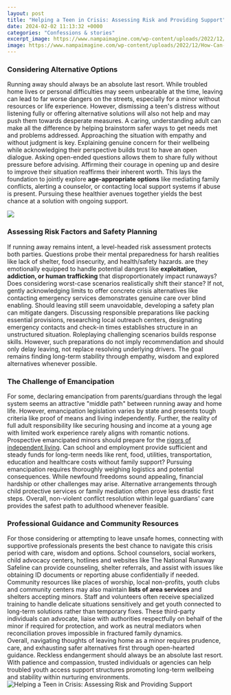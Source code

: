 ```yaml
---
layout: post
title: "Helping a Teen in Crisis: Assessing Risk and Providing Support"
date: 2024-02-02 11:13:32 +0000
categories: "Confessions & stories"
excerpt_image: https://www.nampaimagine.com/wp-content/uploads/2022/12/How-Can-I-Help-My-Teen-in-Crisis-1024x684.png
image: https://www.nampaimagine.com/wp-content/uploads/2022/12/How-Can-I-Help-My-Teen-in-Crisis-1024x684.png
---
```


### Considering Alternative Options
Running away should always be an absolute last resort. While troubled home lives or personal difficulties may seem unbearable at the time, leaving can lead to far worse dangers on the streets, especially for a minor without resources or life experience. However, dismissing a teen's distress without listening fully or offering alternative solutions will also not help and may push them towards desperate measures. A caring, understanding adult can make all the difference by helping brainstorm safer ways to get needs met and problems addressed. 
Approaching the situation with empathy and without judgment is key. Explaining genuine concern for their wellbeing while acknowledging their perspective builds trust to have an open dialogue. Asking open-ended questions allows them to share fully without pressure before advising. Affirming their courage in opening up and desire to improve their situation reaffirms their inherent worth. This lays the foundation to jointly explore **age-appropriate options** like mediating family conflicts, alerting a counselor, or contacting local support systems if abuse is present. Pursuing these healthier avenues together yields the best chance at a solution with ongoing support. 

![](https://sa1s3optim.patientpop.com/assets/images/provider/photos/2432976.jpg)
### Assessing Risk Factors and Safety Planning 
If running away remains intent, a level-headed risk assessment protects both parties. Questions probe their mental preparedness for harsh realities like lack of shelter, food insecurity, and health/safety hazards. are they emotionally equipped to handle potential dangers like **exploitation, addiction, or human trafficking** that disproportionately impact runaways? Does considering worst-case scenarios realistically shift their stance? If not, gently acknowledging limits to offer concrete crisis alternatives like contacting emergency services demonstrates genuine care over blind enabling. 
Should leaving still seem unavoidable, developing a safety plan can mitigate dangers. Discussing responsible preparations like packing essential provisions, researching local outreach centers, designating emergency contacts and check-in times establishes structure in an unstructured situation. Roleplaying challenging scenarios builds response skills. However, such preparations do not imply recommendation and should only delay leaving, not replace resolving underlying drivers. The goal remains finding long-term stability through empathy, wisdom and explored alternatives whenever possible.
### The Challenge of Emancipation
For some, declaring emancipation from parents/guardians through the legal system seems an attractive "middle path" between running away and home life. However, emancipation legislation varies by state and presents tough criteria like proof of means and living independently. Further, the reality of full adult responsibility like securing housing and income at a young age with limited work experience rarely aligns with romantic notions. 
Prospective emancipated minors should prepare for the [rigors of independent living](https://fistore.mysenprints.com/collection/aliff). Can school and employment provide sufficient and steady funds for long-term needs like rent, food, utilities, transportation, education and healthcare costs without family support? Pursuing emancipation requires thoroughly weighing logistics and potential consequences. While newfound freedoms sound appealing, financial hardship or other challenges may arise. Alternative arrangements through child protective services or family mediation often prove less drastic first steps. Overall, non-violent conflict resolution within legal guardians' care provides the safest path to adulthood whenever feasible.
### Professional Guidance and Community Resources  
For those considering or attempting to leave unsafe homes, connecting with supportive professionals presents the best chance to navigate this crisis period with care, wisdom and options. School counselors, social workers, child advocacy centers, hotlines and websites like The National Runaway Safeline can provide counseling, shelter referrals, and assist with issues like obtaining ID documents or reporting abuse confidentially if needed. 
Community resources like places of worship, local non-profits, youth clubs and community centers may also maintain **lists of area services** and shelters accepting minors. Staff and volunteers often receive specialized training to handle delicate situations sensitively and get youth connected to long-term solutions rather than temporary fixes. These third-party individuals can advocate, liaise with authorities respectfully on behalf of the minor if required for protection, and work as neutral mediators when reconciliation proves impossible in fractured family dynamics.  
Overall, navigating thoughts of leaving home as a minor requires prudence, care, and exhausting safer alternatives first through open-hearted guidance. Reckless endangerment should always be an absolute last resort. With patience and compassion, trusted individuals or agencies can help troubled youth access support structures promoting long-term wellbeing and stability within nurturing environments.
![Helping a Teen in Crisis: Assessing Risk and Providing Support](https://www.nampaimagine.com/wp-content/uploads/2022/12/How-Can-I-Help-My-Teen-in-Crisis-1024x684.png)